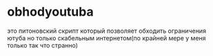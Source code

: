 # obhodyoutuba
это питоновский скрипт который позволяет обходить ограничения ютуба но только скабельным интернетом(по крайней мере у меня только так что странно)
